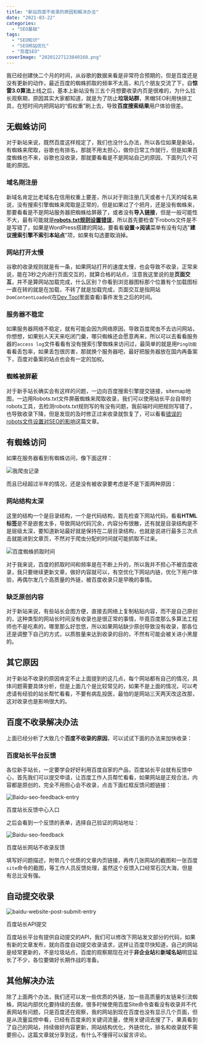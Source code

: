```yaml
---
title: "新站百度不收录的原因和解决办法"
date: "2021-03-22"
categories: 
  - "SEO基础"
tags: 
  - "SEO知识"
  - "SEO网站优化"
  - "百度SEO"
coverImage: "20201227123840168.png"
---
```


我已经创建快二个月的时间，从谷歌的数据来看是非常符合预期的，但是百度还是没有更新的动作，最近百度的蜘蛛抓取的频率不太高，和几个朋友交流了下，自**惊雷3.0算法**上线之后，基本上新站没有三五个月想要收录内页是很难的，为什么拉长观察期，原因其实大家都知道，就是为了防止**垃圾站群**，黑帽SEO利用快排工具，在短时间内把网站的“假权重”刷上去，导致**百度搜索结果**用户体验很差。

## 无蜘蛛访问

对于新站来说，既然百度这样规定了，我们也没什么办法，所以各位如果是新站，有蜘蛛来爬取，谷歌也有排名，那就不用太担心，做你日常工作就行，但是如果百度蜘蛛也不来，谷歌也没收录，那就要看看是不是网站自己的原因，下面列几个可能的原因。

### 域名刚注册

新域名肯定比老域名在信用权重上要差，所以对于刚注册几天或者十几天的域名来说，没有搜索引擎蜘蛛来爬取是正常的，但是如果过了个把月，还是没有蜘蛛来，那要看看是不是网站服务器把蜘蛛给屏蔽了，或者没有**导入链接**，但是一般可能性不大，最有可能就是[**robots.txt规则设置错误**](https://www.helloyu.top/seo/robots-mislead-seo.html)，所以首先要检查下robots文件是不是写错了，如果是WordPress搭建的网站，要看看**设置->阅读**菜单有没有勾选"**建议搜索引擎不索引本站点**"项，如果有勾选要取消掉。

### 网站打开太慢

谷歌的收录规则就是有一条，如果网站打开的速度太慢，也会导致不收录，正常来说，能在3秒之内进行页面交互的，就算合格的站点，注意我这里说的是**页面交互**，并不是算网站加载完成，什么区别？你看到浏览器图标那个位置有个加载图标一直在转的就是在加载，不转了就是加载完成，页面交互是指网站`DomContentLoaded`(在[Dev Tool](https://www.helloyu.top/seo/dev-tools-seo-ttfb.html)里面查看)事件发生之后的时间。

### 服务器不稳定

如果服务器网络不稳定，就有可能会因为网络原因，导致百度爬虫不去访问网站，你想想，如果别人天天来吃闭门羹，哪只蜘蛛还会愿意再来，所以可以去看看服务器的`access log`文件看看有没有搜索引擎蜘蛛来访问过，最简单的就是用`Ping功能`看看丢包率，如果丢包很厉害，那就换个服务器吧，最好把服务器放在国内再备案下，百度对备案的站点也会有一定的加权。

### 蜘蛛被屏蔽

对于新手站长确实会有这样的问题，一边向百度搜索引擎提交链接，sitemap地图，一边用Robots.txt文件屏蔽蜘蛛来爬取收录，我们可以使用站长平台自带的robots工具，去检测robots.txt规则写的有没有问题，我前端时间把规则写错了，也导致收录下降，但是发现的及时修正过来收录就恢复了，可以看看[错误的robots文件设置对SEO的影响](https://www.helloyu.top/seo/robots-mislead-seo.html)这篇文章。

## 有蜘蛛访问

如果在服务器看到有蜘蛛访问，像下面这样：

![我爬虫记录](images/1615025082543.jpg)

而且已经超过半年的情况，还是没有被收录要考虑是不是下面两种原因：

### 网站结构太深

这里的结构一个是目录结构，一个是代码结构，首先检查下网站代码，看看**HTML标签**是不是嵌套太多，导致网站代码冗余，内容分布很散，还有就是目录结构是不是层级太深，要知道新站最好就是保持在二层目录结构，也就是说进行最多三次点击就能进到文章页，不然对于爬虫分配的时间就可能抓取不过来。

![百度蜘蛛抓取时间](images/1615025690371.jpg)

对于我来说，百度的抓取时间和频率是在不断上升的，所以我并不担心不被百度收录，我只要继续更新文章，做好内容就可以，有空优化下网站内链，优化下用户体验，再偶尔发几个高质量的外链，被百度收录只是早晚的事情。

### 缺乏原创内容

对于新站来说，有些站长会图方便，直接去网络上复制粘贴内容，而不是自己原创的，这种类型的网站长时间没有收录也是很正常的事情，毕竟百度那么多算法工程师也不是吃素的，哪里那么好忽悠，所以如果网站缺少原创导致没有收录，那各位还是调整下自己的方式，以质胜量来达到收录的目的，不然有可能会被关进小黑屋的。

## 其它原因

对于新站不收录的原因肯定不止上面提到的这几点，每个网站都有自己的情况，具体问题需要具体分析，但是上面几个是比较常见的，如果不是上面的情况，可以考虑请有经验的站长帮忙看看，不要有病乱投医，最怕的是网站三天两天改这改那，这对收录也是影响很大的。

## 百度不收录解决办法

上面已经分析了大致几个**百度不收录的原因**，可以试试下面的办法来加快收录：

### 百度站长平台反馈

各位新手站长，一定要学会好好利用百度自家的产品，百度站长平台就有反馈中心，首先我们可以提交申请，让百度工作人员帮忙看看，如果网站是正规合法，内容都是原创的，完全不用担心会不收录，点击下面红框反馈问题链接：

![Baidu-seo-feedback-entry](images/Baidu-feedback-entry-1024x618.png)

百度站长反馈中心入口

之后会看到一个反馈的表单，选择自己验证的网站地址：

![Baidu-seo-feedback](images/Baidu-feedback-1024x1015.png)

百度站长网站不收录反馈

填写好问题描述，附带几个优质的文章内页链接，再传几张网站的截图和一张百度`site`命令的截图，等工作人员反馈处理，虽然这个反馈入口经常石沉大海，但是有总比没有强。

## 自动提交收录

![baidu-website-post-submit-entry](images/baidu-website-post-submit-entry-1024x705.png)

百度站长API提交

百度站长平台有提供自动提交的API，我们可以修改下网站发文部分的代码，如果有新的文章发布，就向百度自动提交收录请求，这样让百度尽快知道，自己的网站是经常更新的，不是垃圾站点，百度的观察期现在对于**非企业站**和**新域名站**明显延长了不少，各位要做好长期作战的准备。

## 其他解决办法

除了上面两个办法，我们还可以发一些优质的外链，加一些高质量的友链来引流蜘蛛，网站内部优化要持续的去做，很多时候使用百度Site命令查看没有收录并不代表网站有问题，只是百度还在观察，我的网站到现在百度也没有显示几个页面，但是从流量监控中看，已经有百度来的关键词流量，使用关键词去搜了下，果真看到了自己的网站，持续做好内容更新，网站结构优化，外链优化，排名和收录就不需要担心，这篇文章就分享到这，有什么不懂得可以留言评论。

